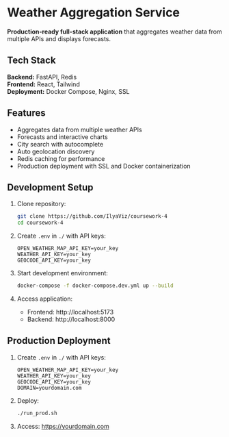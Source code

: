 # Weather Aggregation Service

**Production-ready full-stack application** that aggregates weather data from multiple APIs and displays forecasts.

## Tech Stack

**Backend:** FastAPI, Redis  
**Frontend:** React, Tailwind  
**Deployment:** Docker Compose, Nginx, SSL

## Features

- Aggregates data from multiple weather APIs
- Forecasts and interactive charts
- City search with autocomplete
- Auto geolocation discovery
- Redis caching for performance
- Production deployment with SSL and Docker containerization

## Development Setup

1. Clone repository:
   ```bash
   git clone https://github.com/IlyaViz/coursework-4
   cd coursework-4
   ```

2. Create `.env` in `./` with API keys:
   ```env
   OPEN_WEATHER_MAP_API_KEY=your_key
   WEATHER_API_KEY=your_key
   GEOCODE_API_KEY=your_key
   ```

3. Start development environment:
   ```bash
   docker-compose -f docker-compose.dev.yml up --build
   ```

4. Access application:
   - Frontend: http://localhost:5173
   - Backend: http://localhost:8000

## Production Deployment

1. Create `.env` in `./` with API keys:
   ```env
   OPEN_WEATHER_MAP_API_KEY=your_key
   WEATHER_API_KEY=your_key
   GEOCODE_API_KEY=your_key
   DOMAIN=yourdomain.com
   ```

2. Deploy:
   ```bash
   ./run_prod.sh
   ```

3. Access: https://yourdomain.com
